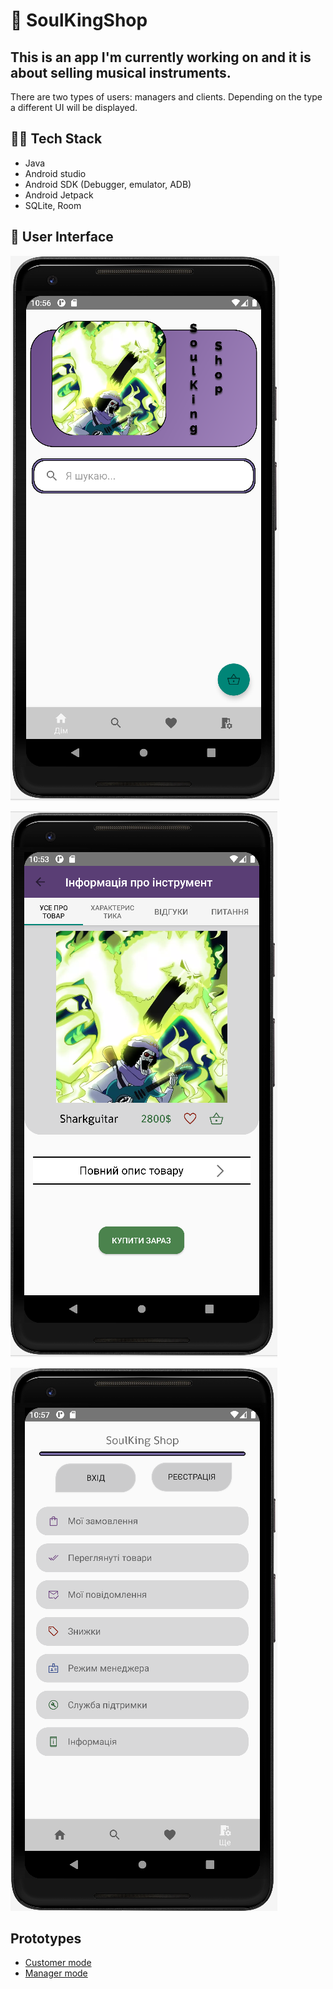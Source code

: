 # 🎸 SoulKingShop
## This is an app I'm currently working on and it is about selling musical instruments. 
There are two types of users: managers and clients. Depending on the type a different UI will be displayed.

## 👨‍💻 Tech Stack
* Java
* Android studio
* Android SDK (Debugger, emulator, ADB)
* Android Jetpack
* SQLite, Room

## 📱 User Interface
![](home_page.png)

![](instrument_information.png)

![](more_page.png) 


## Prototypes
* [Customer mode](https://www.figma.com/proto/fjr0DbynXCJFBPwtsVyRN4/SoulKing-Shop?node-id=1%3A92&starting-point-node-id=1%3A92)
* [Manager mode](https://www.figma.com/proto/fjr0DbynXCJFBPwtsVyRN4/SoulKing-Shop?node-id=73%3A423&starting-point-node-id=73%3A423)
